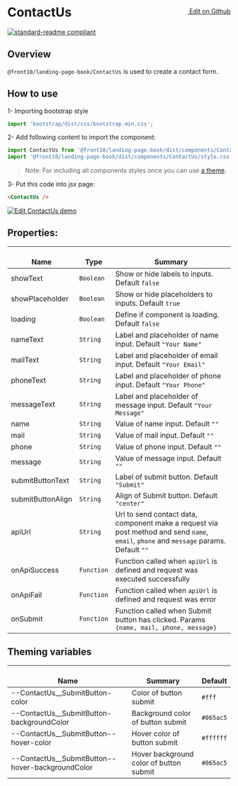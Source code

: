 <a style="float:right; margin-top: 30px;" target="_blank" href="https://github.com/front10/landing-page-book/edit/master/src/components/ContactUs/README.md"> <img width="15px;" src="https://assets-cdn.github.com/images/icons/emoji/unicode/270f.png"/> Edit on Github
</a>


# ContactUs

[![standard-readme compliant](https://img.shields.io/badge/standard--readme-OK-green.svg?style=flat-square)](https://github.com/RichardLitt/standard-readme)

## Overview

`@front10/landing-page-book/ContactUs` is used to create a contact form.

## How to use

1- Importing bootstrap style

```js
import 'bootstrap/dist/css/bootstrap.min.css';
```

2- Add following content to import the component:

```js
import ContactUs from '@front10/landing-page-book/dist/components/ContactUs';
import '@front10/landing-page-book/dist/components/ContactUs/style.css';
```

> Note: For including all components styles once you can use [a theme](https://github.com/front10/landing-page-book/wiki/Theming).

3- Put this code into jsx page:

```html
<ContactUs />
```
<a target="_blank" href="https://codesandbox.io/s/w0z992nv5w">
  <img alt="Edit ContactUs demo" src="https://codesandbox.io/static/img/play-codesandbox.svg">
</a>

## Properties:

| </br>Name         | </br>Type  | </br>Summary                                                                                                                            |
| ----------------- | ---------- | --------------------------------------------------------------------------------------------------------------------------------------- |
| showText          | `Boolean`  | Show or hide labels to inputs. Default `false`                                                                                          |
| showPlaceholder   | `Boolean`  | Show or hide placeholders to inputs. Default `true`                                                                                     |
| loading           | `Boolean`  | Define if component is loading. Default `false`                                                                                         |
| nameText          | `String`   | Label and placeholder of name input. Default `"Your Name"`                                                                              |
| mailText          | `String`   | Label and placeholder of email input. Default `"Your Email"`                                                                            |
| phoneText         | `String`   | Label and placeholder of phone input. Default `"Your Phone"`                                                                            |
| messageText       | `String`   | Label and placeholder of message input. Default `"Your Message"`                                                                        |
| name              | `String`   | Value of name input. Default `""`                                                                                                       |
| mail              | `String`   | Value of mail input. Default `""`                                                                                                       |
| phone             | `String`   | Value of phone input. Default `""`                                                                                                      |
| message           | `String`   | Value of message input. Default `""`                                                                                                    |
| submitButtonText  | `String`   | Label of submit button. Default `"Submit"`                                                                                              |
| submitButtonAlign | `String`   | Align of Submit button. Default `"center"`                                                                                              |
| apiUrl            | `String`   | Url to send contact data, component make a request via post method and send `name`, `email`, `phone` and `message` params. Default `""` |
| onApiSuccess      | `Function` | Function called when `apiUrl` is defined and request was executed successfully                                                          |
| onApiFail         | `Function` | Function called when `apiUrl` is defined and request was error                                                                          |
| onSubmit          | `Function` | Function called when Submit button has clicked. Params `{name, mail, phone, message}`                                                   |

## Theming variables

| </br>Name                                          | </br>Summary                            | </br>Default |
| -------------------------------------------------- | --------------------------------------- | ------------ |
| --ContactUs\_\_SubmitButton-color                  | Color of button submit                  | `#fff`       |
| --ContactUs\_\_SubmitButton-backgroundColor        | Background color of button submit       | `#065ac5`    |
| --ContactUs\_\_SubmitButton--hover-color           | Hover color of button submit            | `#ffffff`    |
| --ContactUs\_\_SubmitButton--hover-backgroundColor | Hover background color of button submit | `#065ac5`    |
